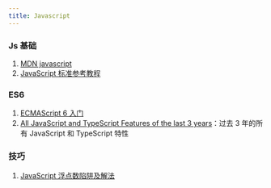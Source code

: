```yaml
---
title: Javascript
---
```


### Js 基础

1. [MDN javascript](https://developer.mozilla.org/zh-CN/docs/Web/JavaScript)
2. [JavaScript 标准参考教程](https://javascript.ruanyifeng.com/)

### ES6

1. [ECMAScript 6 入门](https://es6.ruanyifeng.com/)
2. [All JavaScript and TypeScript Features of the last 3 years](https://betterprogramming.pub/all-javascript-and-typescript-features-of-the-last-3-years-629c57e73e42)：过去 3 年的所有 JavaScript 和 TypeScript 特性

### 技巧

1. [JavaScript 浮点数陷阱及解法](https://github.com/camsong/blog/issues/9)
